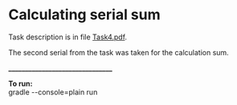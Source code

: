 # Calculating serial sum  
Task description is in file [Task4.pdf](https://stash.korona.net/projects/FOCUSSTART/repos/2024_01_steshenko/browse/task4/Task4.pdf?at=refs%2Fheads%2Ftask4).  

The second serial from the task was taken for the calculation sum.    

**_______________________________**  

**To run:**  
gradle --console=plain run

